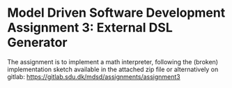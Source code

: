 # Model Driven Software Development Assignment 3: External DSL Generator

The assignment is to implement a math interpreter, following the (broken) implementation sketch available in the attached zip file or alternatively on gitlab: https://gitlab.sdu.dk/mdsd/assignments/assignment3
